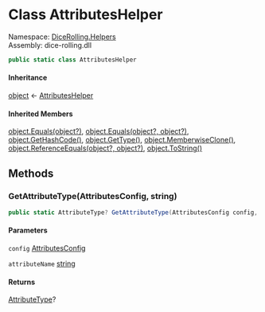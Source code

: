# <a id="DiceRolling_Helpers_AttributesHelper"></a> Class AttributesHelper

Namespace: [DiceRolling.Helpers](DiceRolling.Helpers.md)  
Assembly: dice\-rolling.dll  

```csharp
public static class AttributesHelper
```

#### Inheritance

[object](https://learn.microsoft.com/dotnet/api/system.object) ← 
[AttributesHelper](DiceRolling.Helpers.AttributesHelper.md)

#### Inherited Members

[object.Equals\(object?\)](https://learn.microsoft.com/dotnet/api/system.object.equals\#system\-object\-equals\(system\-object\)), 
[object.Equals\(object?, object?\)](https://learn.microsoft.com/dotnet/api/system.object.equals\#system\-object\-equals\(system\-object\-system\-object\)), 
[object.GetHashCode\(\)](https://learn.microsoft.com/dotnet/api/system.object.gethashcode), 
[object.GetType\(\)](https://learn.microsoft.com/dotnet/api/system.object.gettype), 
[object.MemberwiseClone\(\)](https://learn.microsoft.com/dotnet/api/system.object.memberwiseclone), 
[object.ReferenceEquals\(object?, object?\)](https://learn.microsoft.com/dotnet/api/system.object.referenceequals), 
[object.ToString\(\)](https://learn.microsoft.com/dotnet/api/system.object.tostring)

## Methods

### <a id="DiceRolling_Helpers_AttributesHelper_GetAttributeType_DiceRolling_Attributes_AttributesConfig_System_String_"></a> GetAttributeType\(AttributesConfig, string\)

```csharp
public static AttributeType? GetAttributeType(AttributesConfig config, string attributeName)
```

#### Parameters

`config` [AttributesConfig](DiceRolling.Attributes.AttributesConfig.md)

`attributeName` [string](https://learn.microsoft.com/dotnet/api/system.string)

#### Returns

 [AttributeType](DiceRolling.Attributes.AttributeType.md)?

